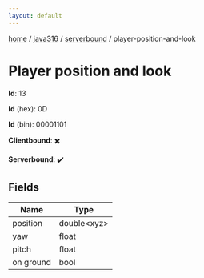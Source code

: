 ```yaml
---
layout: default
---
```


[home](/)  /  [java316](/protocol/java316)  /  [serverbound](/protocol/java316/serverbound)  /  player-position-and-look

# Player position and look

**Id**: 13

**Id** (hex): 0D

**Id** (bin): 00001101

**Clientbound**: ✖️

**Serverbound**: ✔️

## Fields

Name | Type
---|---
position | double&lt;xyz&gt;
yaw | float
pitch | float
on ground | bool

